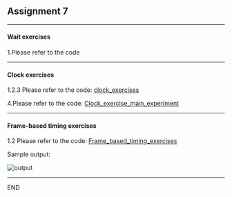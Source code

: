 ## Assignment 7
---

#### Wait exercises

1.Please refer to the code

---
#### Clock exercises

1.2.3 Please refer to the code: [clock_exercises](https://github.com/SakuraChaojun/selected-courses/blob/main/Computer%20Programming%20for%20Psychology/Assignment_7/clock_exercises.py)

4.Please refer to the code: [Clock_exercise_main_experiment](https://github.com/SakuraChaojun/selected-courses/blob/main/Computer%20Programming%20for%20Psychology/Assignment_7/Clock_exercise_main_experiment.py)

---

#### Frame-based timing exercises

1.2 Please refer to the code: [Frame_based_timing_exercises](https://github.com/SakuraChaojun/selected-courses/blob/main/Computer%20Programming%20for%20Psychology/Assignment_7/Frame_based_timing_exercises.py)

Sample output:

![output](https://github.com/SakuraChaojun/selected-courses/blob/main/Computer%20Programming%20for%20Psychology/Assignment_7/images/screen_1.png)

---

END
